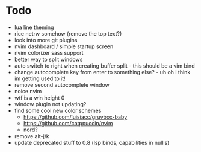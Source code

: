 # Todo

- lua line theming
- rice netrw somehow (remove the top text?)
- look into more git plugins
- nvim dashboard / simple startup screen
- nvim colorizer sass support
- better way to split windows
- auto switch to right when creating buffer split - this should be a vim bind
- change autocomplete key from enter to something else? - uh oh i think im getting used to it!
- remove second autocomplete window
- noice nvim
- wtf is a win height 0
- window plugin not updating?
- find some cool new color schemes
  - https://github.com/luisiacc/gruvbox-baby
  - https://github.com/catppuccin/nvim
  - nord?
- remove alt-j/k 
- update deprecated stuff to 0.8 (lsp binds, capabilities in nullls)
